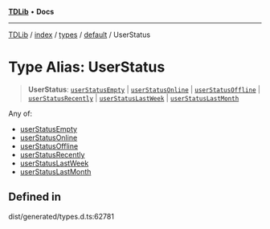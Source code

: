 [**TDLib**](../../../../../../README.md) • **Docs**

***

[TDLib](../../../../../../modules.md) / [index](../../../../../README.md) / [types](../../../README.md) / [default](../README.md) / UserStatus

# Type Alias: UserStatus

> **UserStatus**: [`userStatusEmpty`](userStatusEmpty.md) \| [`userStatusOnline`](userStatusOnline.md) \| [`userStatusOffline`](userStatusOffline.md) \| [`userStatusRecently`](userStatusRecently.md) \| [`userStatusLastWeek`](userStatusLastWeek.md) \| [`userStatusLastMonth`](userStatusLastMonth.md)

Any of:
- [userStatusEmpty](userStatusEmpty.md)
- [userStatusOnline](userStatusOnline.md)
- [userStatusOffline](userStatusOffline.md)
- [userStatusRecently](userStatusRecently.md)
- [userStatusLastWeek](userStatusLastWeek.md)
- [userStatusLastMonth](userStatusLastMonth.md)

## Defined in

dist/generated/types.d.ts:62781
